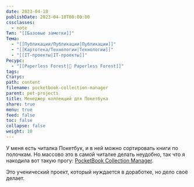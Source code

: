 ```yaml
---
date: 2023-04-18
publishDate: 2023-04-18T00:00:00
cssclasses:
  - note
Тип: "[[Базовые заметки]]"
Тема:
  - "[[Публикации/Публикации|Публикации]]"
  - "[[Картотека/Технологии|Технологии]]"
  - "[[IT-проекты|IT-проекты]]"
Ресурс:
  - "[[Paperless Forest|🌱 Paperless Forest]]"
tags: 
Статус: 
path: content
filename: pocketbook-collection-manager
parent: pet-projects
title: Менеджер коллекций для Покетбука
share: true
menu: true
feed: false
toc: false
collapse: false
weight: 10
---
```


У меня есть читалка Покетбук, и в ней можно сортировать книги по полочкам. Но массово это в самой читалке делать неудобно, так что я накодила вот такую прогу: [PocketBook Collection Manager](https://github.com/anareaty/PocketBook_Collection_Manager).

Это ученический проект, который нуждается в доработке, но дело своё делает.